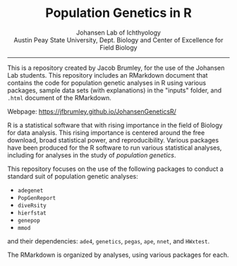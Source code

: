 <center><h1>Population Genetics in R</h1></center>
<center>Johansen Lab of Ichthyology</center>
<center>Austin Peay State University, Dept. Biology and Center of Excellence for Field Biology</center>

***

This is a repository created by Jacob Brumley, for the use of the Johansen Lab students. This repository includes an RMarkdown document that contains the code for population genetic analyses in R using various packages, sample data sets (with explanations) in the "inputs" folder, and `.html` document of the RMarkdown.

Webpage: https://jfbrumley.github.io/JohansenGeneticsR/

R is a statistical software that with rising importance in the field of Biology for data analysis. This rising importance is centered around the free download, broad statistical power, and reproducibility. Various packages have been produced for the R software to run various statistical analyses, including for analyses in the study of *population genetics*. 

This repository focuses on the use of the following packages to conduct a standard suit of population genetic analyses:
* `adegenet`
* `PopGenReport`
* `diveRsity`
* `hierfstat`
* `genepop`
* `mmod`

and their dependencies: `ade4`, `genetics`, `pegas`, `ape`, `nnet`, and `HWxtest`.

The RMarkdown is organized by analyses, using various packages for each.